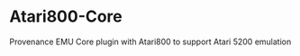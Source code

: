 Atari800-Core
=============

Provenance EMU Core plugin with Atari800 to support Atari 5200 emulation 
